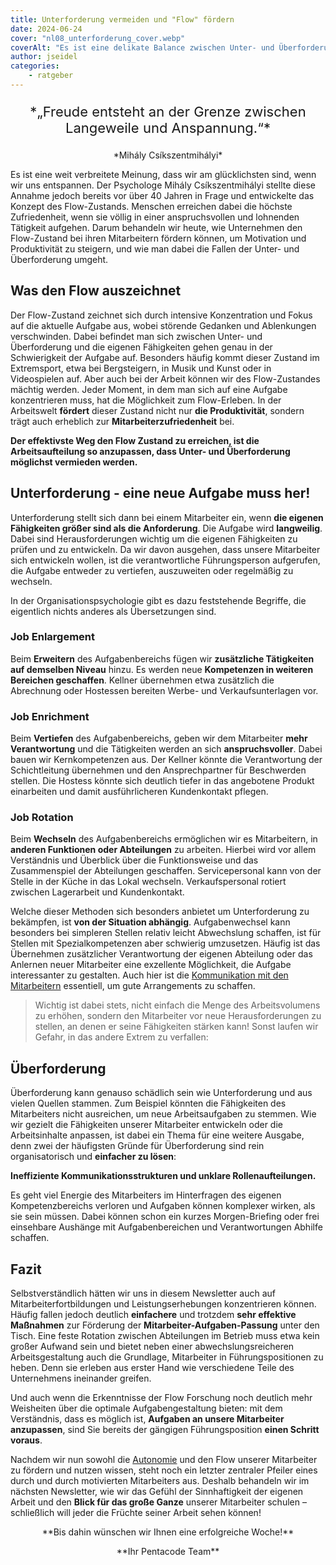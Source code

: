 ```yaml
---
title: Unterforderung vermeiden und "Flow" fördern
date: 2024-06-24
cover: "nl08_unterforderung_cover.webp"
coverAlt: "Es ist eine delikate Balance zwischen Unter- und Überforderung - sind wir genau dazwischen kommen wir in den Flow"
author: jseidel
categories:
    - ratgeber
---
```


<p style="text-align: center; font-size: 22px;"> *„Freude entsteht an der Grenze
zwischen Langeweile und Anspannung.“* </p>

<p style="text-align: center"> *Mihály Csíkszentmihályi*  </p>

Es ist eine weit verbreitete Meinung, dass wir am glücklichsten sind, wenn wir uns entspannen. Der Psychologe Mihály Csíkszentmihályi stellte diese Annahme jedoch bereits vor über 40 Jahren in Frage und entwickelte das Konzept des Flow-Zustands. Menschen erreichen dabei die höchste Zufriedenheit, wenn sie völlig in einer anspruchsvollen und lohnenden Tätigkeit aufgehen. Darum behandeln wir heute, wie Unternehmen den Flow-Zustand bei ihren Mitarbeitern fördern können, um Motivation und Produktivität zu steigern, und wie man dabei die Fallen der Unter- und Überforderung umgeht.

## Was den Flow auszeichnet


Der Flow-Zustand zeichnet sich durch intensive Konzentration und Fokus auf die aktuelle Aufgabe aus, wobei störende Gedanken und Ablenkungen verschwinden. Dabei befindet man sich zwischen Unter- und Überforderung und die eigenen Fähigkeiten gehen genau in der Schwierigkeit der Aufgabe auf. Besonders häufig kommt dieser Zustand im Extremsport, etwa bei Bergsteigern, in Musik und Kunst oder in Videospielen auf. Aber auch bei der Arbeit können wir des Flow-Zustandes mächtig werden. Jeder Moment, in dem man sich auf eine Aufgabe konzentrieren muss, hat die Möglichkeit zum Flow-Erleben. In der Arbeitswelt **fördert** dieser Zustand nicht nur **die Produktivität**, sondern trägt auch erheblich zur **Mitarbeiterzufriedenheit** bei.

**Der effektivste Weg den Flow Zustand zu erreichen, ist die Arbeitsaufteilung so anzupassen, dass Unter- und Überforderung möglichst vermieden werden.**

## Unterforderung - eine neue Aufgabe muss her!


Unterforderung stellt sich dann bei einem Mitarbeiter ein, wenn **die eigenen Fähigkeiten größer sind als die Anforderung**. Die Aufgabe wird **langweilig**. Dabei sind Herausforderungen wichtig um die eigenen Fähigkeiten zu prüfen und zu entwickeln. Da wir davon ausgehen, dass unsere Mitarbeiter sich entwickeln wollen, ist die verantwortliche Führungsperson aufgerufen, die Aufgabe entweder zu vertiefen, auszuweiten oder regelmäßig zu wechseln. 

In der Organisationspsychologie gibt es dazu feststehende Begriffe, die eigentlich nichts anderes als Übersetzungen sind.

### Job Enlargement 

Beim **Erweitern** des Aufgabenbereichs fügen wir **zusätzliche Tätigkeiten auf demselben Niveau** hinzu. Es werden neue **Kompetenzen in weiteren Bereichen geschaffen**. Kellner übernehmen etwa zusätzlich die Abrechnung oder Hostessen bereiten Werbe- und Verkaufsunterlagen vor.

### Job Enrichment

Beim **Vertiefen** des Aufgabenbereichs, geben wir dem Mitarbeiter **mehr Verantwortung** und die Tätigkeiten werden an sich **anspruchsvoller**. Dabei bauen wir Kernkompetenzen aus. Der Kellner könnte die Verantwortung der Schichtleitung übernehmen und den Ansprechpartner für Beschwerden stellen. Die Hostess könnte sich deutlich tiefer in das angebotene Produkt einarbeiten und damit ausführlicheren Kundenkontakt pflegen.

### Job Rotation

Beim **Wechseln** des Aufgabenbereichs ermöglichen wir es Mitarbeitern, in **anderen Funktionen oder Abteilungen** zu arbeiten. Hierbei wird vor allem Verständnis und Überblick über die Funktionsweise und das Zusammenspiel der Abteilungen geschaffen. Servicepersonal kann von der Stelle in der Küche in das Lokal wechseln. Verkaufspersonal rotiert zwischen Lagerarbeit und Kundenkontakt.

Welche dieser Methoden sich besonders anbietet um Unterforderung zu bekämpfen, ist **von der Situation abhängig**. Aufgabenwechsel kann besonders bei simpleren Stellen relativ leicht Abwechslung schaffen, ist für Stellen mit Spezialkompetenzen aber schwierig umzusetzen. Häufig ist das Übernehmen zusätzlicher Verantwortung der eigenen Abteilung oder das Anlernen neuer Mitarbeiter eine exzellente Möglichkeit, die Aufgabe interessanter zu gestalten. Auch hier ist die [Kommunikation mit den Mitarbeitern](/blog/motivation_4_kommunikation/) essentiell, um gute Arrangements zu schaffen.

> Wichtig ist dabei stets, nicht einfach die Menge des Arbeitsvolumens zu erhöhen, sondern den Mitarbeiter vor neue Herausforderungen zu stellen, an denen er seine Fähigkeiten stärken kann! Sonst laufen wir Gefahr, in das andere Extrem zu verfallen:


## Überforderung

Überforderung kann genauso schädlich sein wie Unterforderung und aus vielen Quellen stammen. Zum Beispiel könnten die Fähigkeiten des Mitarbeiters nicht ausreichen, um neue Arbeitsaufgaben zu stemmen. Wie wir gezielt die Fähigkeiten unserer Mitarbeiter entwickeln oder die Arbeitsinhalte anpassen, ist dabei ein Thema für eine weitere Ausgabe, denn zwei der häufigsten Gründe für Überforderung sind rein organisatorisch und **einfacher zu lösen**:

   **Ineffiziente Kommunikationsstrukturen und unklare Rollenaufteilungen.**

Es geht viel Energie des Mitarbeiters im Hinterfragen des eigenen Kompetenzbereichs verloren und Aufgaben können komplexer wirken, als sie sein müssen. Dabei können schon ein kurzes Morgen-Briefing oder frei einsehbare Aushänge mit Aufgabenbereichen und Verantwortungen Abhilfe schaffen.

## Fazit


Selbstverständlich hätten wir uns in diesem Newsletter auch auf Mitarbeiterfortbildungen und Leistungserhebungen konzentrieren können. Häufig fallen jedoch deutlich **einfachere** und trotzdem **sehr effektive Maßnahmen** zur Förderung der **Mitarbeiter-Aufgaben-Passung** unter den Tisch. Eine feste Rotation zwischen Abteilungen im Betrieb muss etwa kein großer Aufwand sein und bietet neben einer abwechslungsreicheren Arbeitsgestaltung auch die Grundlage, Mitarbeiter in Führungspositionen zu heben. Denn sie erleben aus erster Hand wie verschiedene Teile des Unternehmens ineinander greifen.

Und auch wenn die Erkenntnisse der Flow Forschung noch deutlich mehr Weisheiten über die optimale Aufgabengestaltung bieten: mit dem Verständnis, dass es möglich ist, **Aufgaben an unsere Mitarbeiter anzupassen**, sind Sie bereits der gängigen Führungsposition **einen Schritt voraus**.

Nachdem wir nun sowohl die [Autonomie](/blog/motivation_6_autonomie/) und den Flow unserer Mitarbeiter zu fördern und nutzen wissen, steht noch ein letzter zentraler Pfeiler eines durch und durch motivierten Mitarbeiters aus. Deshalb behandeln wir im nächsten Newsletter, wie wir das Gefühl der Sinnhaftigkeit der eigenen Arbeit und den **Blick für das große Ganze** unserer Mitarbeiter schulen – schließlich will jeder die Früchte seiner Arbeit sehen können!

<p style="text-align: center"> **Bis dahin wünschen wir Ihnen eine erfolgreiche Woche!** </p>

<p style="text-align: center"> **Ihr Pentacode Team** </p>